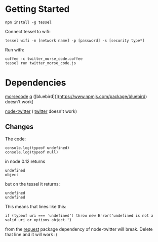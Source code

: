 # Getting Started

```
npm install -g tessel
```

Connect tessel to wifi:

```
tessel wifi -n [network name] -p [password] -s [security type*]
```

Run with:

```
coffee -c twitter_morse_code.coffee
tessel run twitter_morse_code.js
```

# Dependencies 

[morsecode](https://www.npmjs.com/package/morsecode)
[q](https://www.npmjs.com/package/q) ([bluebird](](https://www.npmjs.com/package/bluebird) doesn't work)

[node-twitter](https://www.npmjs.com/package/node-twitter) ( [twitter](https://www.npmjs.com/package/twitter) doesn't work)

## Changes

The code:

```
console.log(typeof undefined)
console.log(typeof null)
```

in node 0.12 returns

```
undefined
object
```

but on the tessel it returns:

```
undefined
undefined
```

This means that lines like this:

```
if (typeof uri === 'undefined') throw new Error('undefined is not a valid uri or options object.')
```

from the [request](https://www.npmjs.com/package/request) package dependency of node-twitter will break. Delete that line and it will work :)